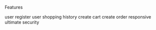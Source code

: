 Features

user register
user shopping history
create cart
create order
responsive
ultimate security

